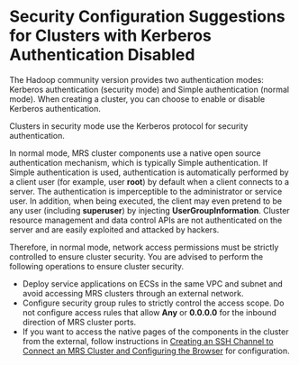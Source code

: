 # Security Configuration Suggestions for Clusters with Kerberos Authentication Disabled<a name="EN-US_TOPIC_0127570182"></a>

The Hadoop community version provides two authentication modes: Kerberos authentication \(security mode\) and Simple authentication \(normal mode\). When creating a cluster, you can choose to enable or disable Kerberos authentication.

Clusters in security mode use the Kerberos protocol for security authentication.

In normal mode, MRS cluster components use a native open source authentication mechanism, which is typically Simple authentication. If Simple authentication is used, authentication is automatically performed by a client user \(for example, user  **root**\) by default when a client connects to a server. The authentication is imperceptible to the administrator or service user. In addition, when being executed, the client may even pretend to be any user \(including  **superuser**\) by injecting  **UserGroupInformation**. Cluster resource management and data control APIs are not authenticated on the server and are easily exploited and attacked by hackers.

Therefore, in normal mode, network access permissions must be strictly controlled to ensure cluster security. You are advised to perform the following operations to ensure cluster security.

-   Deploy service applications on ECSs in the same VPC and subnet and avoid accessing MRS clusters through an external network.
-   Configure security group rules to strictly control the access scope. Do not configure access rules that allow  **Any**  or  **0.0.0.0**  for the inbound direction of MRS cluster ports.
-   If you want to access the native pages of the components in the cluster from the external, follow instructions in  [Creating an SSH Channel to Connect an MRS Cluster and Configuring the Browser](creating-an-ssh-channel-to-connect-an-mrs-cluster-and-configuring-the-browser.md)  for configuration.

